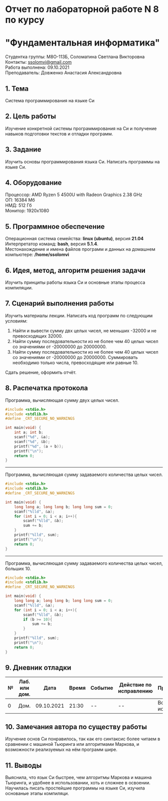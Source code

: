 # Отчет по лабораторной работе N 8 по курсу
# "Фундаментальная информатика"

Студентка группы: M8О-113Б, Соломатина Светлана Викторовна\
Контакты: ssolomvi@gmail.com\
Работа выполнена: 09.10.2021\
Преподаватель: Довженко Анастасия Александровна

## 1. Тема

Система программирования на языке Си

## 2. Цель работы

Изучение конкретной системы программирования на Си и получение навыков подготовки текстов и отладки программ.

## 3. Задание

Изучить основы программирования языка Си. Написать программы на языке Си.

## 4. Оборудование

Процессор: AMD Ryzen 5 4500U with Radeon Graphics 2.38 GHz\
ОП: 16384 Мб\
НМД: 512 Гб\
Монитор: 1920x1080

## 5. Программное обеспечение

Операционная система семейства: **linux (ubuntu)**, версия **21.04**\
Интерпретатор команд: **bash**, версия **5.1.4**.\
Местонахождение и имена файлов программ и данных на домашнем компьютере: **/home/ssolomvi**

## 6. Идея, метод, алгоритм решения задачи

Изучить принципы работы языка Си и основные этапы процесса компиляции.

## 7. Сценарий выполнения работы

Изучить материалы лекции. Написать код программ по следующим условиям:
1. Найти и вывести сумму двх целых чисел, не меньших -32000 и не превосходящих 32000.
2. Найти сумму последовательности из не более чем 40 целых чисел со значениями от -20000000 до 20000000.
3. Найти сумму последовательности из не более чем 40 целых чисел со значениями от -20000000 до 20000000. Суммировать необходимо только числа, превосходящие или равные 10.

Сдать решение, оформить отчёт.

## 8. Распечатка протокола

Программа, вычисляющая сумму двух целых чисел.
```C
#include <stdio.h>
#include <stdlib.h>
#define _CRT_SECURE_NO_WARNINGS

int main(void) {
    int a; int b;
    scanf("%d", &a);
    scanf("%d", &b);
    printf("%d", (a + b));
    printf("\n");
    return 0;
}
```
***
Программа, вычисляющая сумму задаваемого количества целых чисел.
```C
#include <stdio.h>
#include <stdlib.h>
#define _CRT_SECURE_NO_WARNINGS

int main(void) {
    long long a; long long b; long long sum = 0;
    scanf("%lld", &a);
    for (int i = 0; i < a; i++){
        scanf("%lld", &b);
        sum += b;
    }
    printf("%lld", sum);
    printf("\n");
    return 0;
}
```
***
Программа, вычисляющая сумму задаваемого количества целых чисел, больших 10.
```C
#include <stdio.h>
#include <stdlib.h>
#define _CRT_SECURE_NO_WARNINGS

int main(void) {
    long long a; long long b; long long sum = 0;
    scanf("%lld", &a);
    for (int i = 0; i < a; i++){
        scanf("%lld", &b);
        if (b >= 10){
            sum += b;
        }
    }
    printf("%lld", sum);
    printf("\n");
    return 0;
}
```

## 9. Дневник отладки

| №  | Лаб. или дом. | Дата       | Время | Событие   | Действие по исправлению | Примечание          |
|----|---------------|------------|-------|-----------|-------------------------|---------------------|
| 0  | Дом.          | 09.10.2021 | 21:30 | --        | --                      | Всё прошло исправно |

## 10. Замечания автора по существу работы

Изучение основ Си понравилось, так как его синтаксис более читаем в сравнении с машиной Тьюринга или алгоритмами Маркова, и возможности реализуемых на нём программ шире.

## 11. Выводы

Выяснила, что язык Си быстрее, чем алгоритмы Маркова и машина Тьюринга, и удобнее в использовании, хоть и сложнее в освоении.
Научилась писать простейшие программы на языке Си, изучила основаные этапы компиляци.
